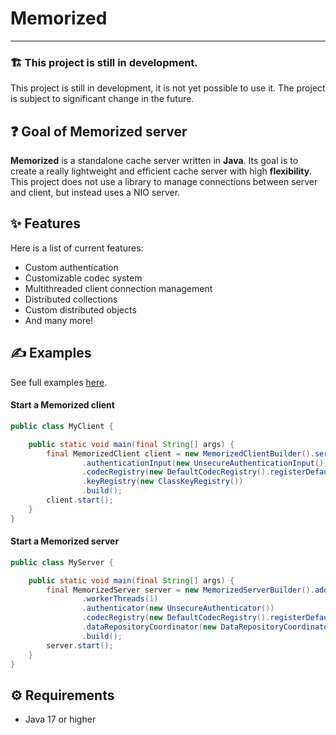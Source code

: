 # Memorized

---

### 🏗️ This project is still in development.

This project is still in development, it is not yet possible to use it. The project is subject to significant change in
the future.

## ❓ Goal of Memorized server

**Memorized** is a standalone cache server written in **Java**. Its goal is to create a really lightweight and efficient
cache server with high **flexibility**.
This project does not use a library to manage connections between server and client, but instead uses a NIO server.

## ✨ Features

Here is a list of current features:

* Custom authentication
* Customizable codec system
* Multithreaded client connection management
* Distributed collections
* Custom distributed objects
* And many more!

## ✍️ Examples

See full
examples [here](https://github.com/Darkkraft/Memorized/tree/master/examples/src/main/java/be/darkkraft/memorized/example).

#### Start a Memorized client

```java
public class MyClient {

    public static void main(final String[] args) {
        final MemorizedClient client = new MemorizedClientBuilder().serverAddress(new InetSocketAddress("127.0.0.1", 12345))
                .authenticationInput(new UnsecureAuthenticationInput())
                .codecRegistry(new DefaultCodecRegistry().registerDefaults())
                .keyRegistry(new ClassKeyRegistry())
                .build();
        client.start();
    }
}
```

#### Start a Memorized server

```java
public class MyServer {

    public static void main(final String[] args) {
        final MemorizedServer server = new MemorizedServerBuilder().address(new InetSocketAddress("127.0.0.1", 12345))
                .workerThreads(1)
                .authenticator(new UnsecureAuthenticator())
                .codecRegistry(new DefaultCodecRegistry().registerDefaults())
                .dataRepositoryCoordinator(new DataRepositoryCoordinator())
                .build();
        server.start();
    }
}
```

## ⚙️ Requirements

* Java 17 or higher